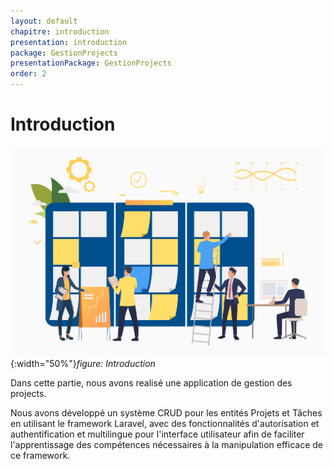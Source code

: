 ```yaml
---
layout: default
chapitre: introduction
presentation: introduction
package: GestionProjects
presentationPackage: GestionProjects
order: 2
---
```


# Introduction
![Introduction](./images/introduction.jpg){:width="50%"}*figure: Introduction*

<!-- note -->

Dans cette partie, nous avons realisé une application de gestion des projects.

Nous avons développé un système CRUD pour les entités Projets et Tâches en utilisant le framework Laravel, avec des fonctionnalités d'autorisation et authentification et multilingue pour l'interface utilisateur afin de faciliter l'apprentissage des compétences nécessaires à la manipulation efficace de ce framework.

<!-- new slide -->
